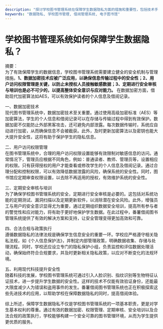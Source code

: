 ```yaml
---
description: "探讨学校图书管理系统在保障学生数据隐私方面的措施和重要性，包括技术手段和管理策略。"
keywords: "数据隐私, 学校图书管理, 借阅管理系统, 电子图书馆"
---
```

# 学校图书管理系统如何保障学生数据隐私？

摘要：  
为了有效保障学生的数据信息，学校图书管理系统需要建立健全的安全机制与管理措施。**1、数据加密技术应被广泛应用，以确保信息传输过程中的安全性；2、用户访问权限管理是关键，以防止未授权人员接触敏感数据；3、定期进行安全审核与培训也是必不可少的，以提高整体安全意识与应对能力。** 在数据加密方面，借助现代加密算法如AES，可以有效保护读者的个人信息及借阅记录。

一、数据加密技术  
现代图书管理系统中，数据加密技术至关重要。通过使用高级加密标准（AES）等加密算法，学生的个人信息和借阅记录可以在存储与传输过程中得到有效保护。数据加密不仅能防止外部黑客攻击，还可避免内部泄露。每次数据传输时，系统应自动进行加密，从而确保信息不会被截获。此外，及时更新加密算法以及密钥也能大大提升安全性，这将有助于保护学生的隐私信息。

二、用户访问权限管理  
在图书管理系统中，合理的用户访问权限设置能够有效限制对敏感信息的访问。通常情况下，管理员应根据不同角色，例如：普通读者、教师、管理员等，设置相应的权限。只有获得授权的用户才能查看或修改学生的个人信息及借阅记录。通过合理分配和控制权限，可以有效降低数据泄露的风险，确保系统的安全性。同时，图书馆应定期审查权限设置，以去除不再适用的授权，有效维护系统的安全性。

三、定期安全审核与培训  
为了确保学校图书管理系统的安全，定期进行安全审核是必要的。这包括对系统功能的定期测试、漏洞扫描以及定期更新软件，以消除潜在安全风险。此外，增强员工与用户的安全意识显得尤为重要，通过定期组织数据安全培训，提高所有参与者的警觉性和应对能力，将有助于更好地保护学生数据。在此过程中，番薯借阅图书管理系统提供了有效的解决方案和支持，让安全管理变得更加高效和可靠。

四、合法合规与政策执行  
遵循数据隐私的法律法规是确保学生信息安全的重要一环。学校应严格遵守相关隐私法规，如《个人信息保护法》，并制定内部管理政策，明确数据收集、存储与处理流程。同时，学校还应设立专门的隐私保护小组，负责监控和评估数据处理活动，确保始终符合合规要求，并及时更新相关隐私政策，以应对不断变化的法规环境。

五、利用现代科技提升安全性  
随着科技的发展，学校图书管理系统可通过引入人脸识别、指纹识别等生物特征认证技术，进一步提升学生数据的安全性。这样的技术不仅能有效验证身份，还能最大限度减少人为错误和盗用事件的发生。番薯借阅图书管理系统也正在积极探索这些先进技术的应用，以帮助学校在保障数据隐私的同时，提高借阅体验。

综上所述，保障学生数据隐私不仅是学校图书管理系统的一项基本职责，更是对学生基本权利的尊重。通过有效的数据加密、权限管理、定期审核、安全培训以及合法合规的政策执行，学校能够构建一个安全可靠的图书管理环境，从而为学生提供更优质的服务。
